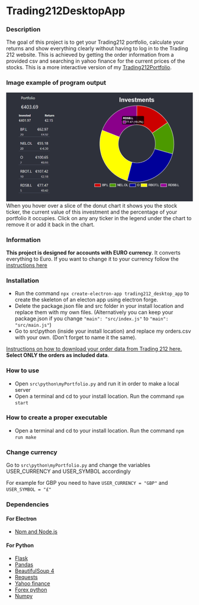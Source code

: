 # Trading212DesktopApp
### Description
The goal of this project is to get your Trading212 portfolio, calculate your returns and show everything clearly without having to log in to the Trading 212 website. 
This is achieved by getting the order information from a provided csv and searching in yahoo finance for the current prices of the stocks. This is a more interactive version
of my [Trading212Portfolio](https://github.com/alex999ar/Trading212Portfolio).

### Image example of program output
![](/example_output.png)
When you hover over a slice of the donut chart it shows you the stock ticker, the current value of this investment and the percentage of your portfolio it occupies.
Click on any any ticker in the legend under the chart to remove it or add it back in the chart.

### Information
**This project is designed for accounts with EURO currency**. It converts everything to Euro. If you want to change it to your currency follow the 
[instructions here](https://github.com/alex999ar/Trading212DesktopApp#change-currency)

### Installation
* Run the command `npx create-electron-app trading212_desktop_app` to create the skeleton of an electon app using electron forge.
* Delete the package.json file and src folder in your install location and replace them with my own files.
(Alternatively you can keep your package.json if you change `"main": "src/index.js"` to `"main": "src/main.js"`)
* Go to src\python (inside your install location) and replace my orders.csv with your own. (Don't forget to name it the same).

[Instructions on how to download your order data from Trading 212 here.](https://community.trading212.com/t/new-feature-export-your-investing-history/35612) 
**Select ONLY the orders as included data**.

### How to use
* Open `src\python\myPortfolio.py` and run it in order to make a local server
* Open a terminal and cd to your install location. Run the command `npm start`

### How to create a proper executable
* Open a terminal and cd to your install location. Run the command `npm run make`

### Change currency
Go to `src\python\myPortfolio.py` and change the variables USER_CURRENCY and USER_SYMBOL accordingly

For example for GBP you need to have `USER_CURRENCY = "GBP"` and `USER_SYMBOL = "£"`

### Dependencies
#### For Electron
- [Npm and Node.js](https://www.npmjs.com/get-npm)

#### For Python
- [Flask](https://flask.palletsprojects.com)
- [Pandas](https://pandas.pydata.org/pandas-docs/stable/getting_started/install.html)
- [BeautifulSoup 4](https://pypi.org/project/beautifulsoup4/)
- [Requests](https://pypi.org/project/requests/)
- [Yahoo finance](https://pypi.org/project/yahoo-fin/)
- [Forex python](https://pypi.org/project/forex-python/)
- [Numpy](https://numpy.org/install/)
